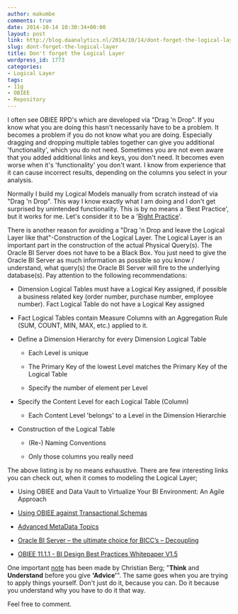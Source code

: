 ```yaml
---
author: makumbe
comments: true
date: 2014-10-14 10:30:34+00:00
layout: post
link: http://blog.daanalytics.nl/2014/10/14/dont-forget-the-logical-layer/
slug: dont-forget-the-logical-layer
title: Don't forget the Logical Layer
wordpress_id: 1773
categories:
- Logical Layer
tags:
- 11g
- OBIEE
- Repository
---
```


I often see OBIEE RPD's which are developed via "Drag 'n Drop". If you know what you are doing this hasn't necessarily have to be a problem. It becomes a problem if you do not know what you are doing. Especially dragging and dropping multiple tables together can give you additional 'functionality', which you do not need. Sometimes you are not even aware that you added additional links and keys, you don't need. It becomes even worse when it's 'functionality' you don't want. I know from experience that it can cause incorrect results, depending on the columns you select in your analysis.

Normally I build my Logical Models manually from scratch instead of via "Drag 'n Drop". This way I know exactly what I am doing and I don't get surprised by unintended functionality. This is by no means a 'Best Practice', but it works for me. Let's consider it to be a '[Right Practice](http://www.scaleabilities.co.uk/2011/09/16/right-practice/)'.

There is another reason for avoiding a "Drag 'n Drop and leave the Logical Layer like that"-Construction of the Logical Layer. The Logical Layer is an important part in the construction of the actual Physical Query(s). The Oracle BI Server does not have to be a Black Box. You just need to give the Oracle BI Server as much information as possible so you know / understand, what query(s) the Oracle BI Server will fire to the underlying database(s). Pay attention to the following recommendations:



	
  * Dimension Logical Tables must have a Logical Key assigned, if possible a business related key (order number, purchase number, employee number). Fact Logical Table do not have a Logical Key assigned

	
  * Fact Logical Tables contain Measure Columns with an Aggregation Rule (SUM, COUNT, MIN, MAX, etc.) applied to it.

	
  * Define a Dimension Hierarchy for every Dimension Logical Table

	
    * Each Level is unique

	
    * The Primary Key of the lowest Level matches the Primary Key of the Logical Table

	
    * Specify the number of element per Level




	
  * Specify the Content Level for each Logical Table (Column)

	
    * Each Content Level 'belongs' to a Level in the Dimension Hierarchie




	
  * Construction of the Logical Table

	
    * (Re-) Naming Conventions

	
    * Only those columns you really need





The above listing is by no means exhaustive. There are few interesting links you can check out, when it comes to modeling the Logical Layer;

	
  * Using OBIEE and Data Vault to Virtualize Your BI Environment: An Agile Approach

	
  * [Using OBIEE against Transactional Schemas](http://www.rittmanmead.com/2013/03/obiee-transactional5/)

	
  * [Advanced MetaData Topics](https://obibb.files.wordpress.com/2017/06/mcquigg_metadata.pdf)

	
  * [Oracle BI Server – the ultimate choice for BICC’s – Decoupling](https://obibb.files.wordpress.com/2017/06/wilcke_bicc.pdf)

	
  * [OBIEE 11.1.1 - BI Design Best Practices Whitepaper V1.5](https://blogs.oracle.com/pa/entry/obiee_11_1_1_bi3)


One important [note](http://hekatonkheires.blogspot.nl/2014/07/think-and-understand-before-you-give.html) has been made by Christian Berg; "**Think** and **Understand** before you give **'Advice'**". The same goes when you are trying to apply things yourself. Don't just do it, because you can. Do it because you understand why you have to do it that way.

Feel free to comment.
